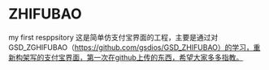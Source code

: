 # ZHIFUBAO
my  first resppsitory
这是简单仿支付宝界面的工程，主要是通过对GSD_ZGHIFUBAO（https://github.com/gsdios/GSD_ZHIFUBAO）的学习，重新构架写的支付宝界面，第一次在github上传的东西，希望大家多多指教。
